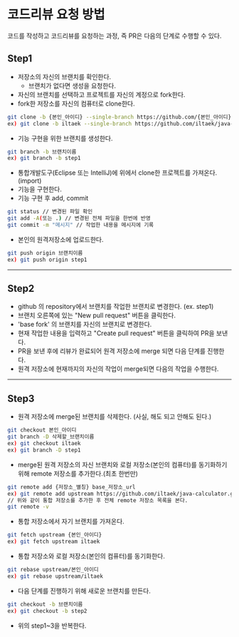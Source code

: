 # 코드리뷰 요청 방법
코드를 작성하고 코드리뷰를 요청하는 과정, 즉 PR은 다음의 단계로 수행할 수 있다.
## Step1
* 저장소의 자신의 브랜치를 확인한다.
  * 브랜치가 없다면 생성을 요청한다.
* 자신의 브랜치를 선택하고 프로젝트를 자신의 계정으로 fork한다.
* fork한 저장소를 자신의 컴퓨터로 clone한다.
```bash
git clone -b {본인_아이디} --single-branch https://github.com/{본인_아이디}/{저장소 아이디}
ex) git clone -b iltaek --single-branch https://github.com/iltaek/java-calculator
```
* 기능 구현을 위한 브랜치를 생성한다.
```bash
git branch -b 브랜치이름
ex) git branch -b step1
```
* 통합개발도구(Eclipse 또는 IntelliJ)에 위에서 clone한 프로젝트를 가져온다.(import)
* 기능을 구현한다.
* 기능 구현 후 add, commit
```bash
git status // 변경된 파일 확인
git add -A(또는 .) // 변경된 전체 파일을 한번에 반영
git commit -m "메시지" // 작업한 내용을 메시지에 기록
```
* 본인의 원격저장소에 업로드한다.
```bash
git push origin 브랜치이름
ex) git push origin step1
```
---
## Step2
* github 의 repository에서 브랜치를 작업한 브랜치로 변경한다. (ex. step1)
* 브랜치 오른쪽에 있는 "New pull request" 버튼을 클릭한다.
* 'base fork' 의 브랜치를 자신의 브랜치로 변경한다.
* 현재 작업한 내용을 입력하고 "Create pull request" 버튼을 클릭하여 PR을 보낸다.
* PR을 보낸 후에 리뷰가 완료되어 원격 저장소에 merge 되면 다음 단계를 진행한다.
* 원격 저장소에 현재까지의 자신의 작업이 merge되면 다음의 작업을 수행한다.
---
## Step3
* 원격 저장소에 merge된 브랜치를 삭제한다. (사실, 해도 되고 안해도 된다.) 
```bash
git checkout 본인_아이디
git branch -D 삭제할_브랜치이름
ex) git checkout iltaek
ex) git branch -D step1
```
* merge된 원격 저장소의 자신 브랜치와 로컬 저장소(본인의 컴퓨터)를 동기화하기 위해 remote 저장소를 추가한다.(최초 한번만)
```bash
git remote add {저장소_별칭} base_저장소_url
ex) git remote add upstream https://github.com/iltaek/java-calculator.git
// 위와 같이 통합 저장소를 추가한 후 전체 remote 저장소 목록을 본다.
git remote -v
```
* 통합 저장소에서 자기 브랜치를 가져온다.
```bash
git fetch upstream {본인_아이디}
ex) git fetch upstream iltaek
```
* 통합 저장소와 로컬 저장소(본인의 컴퓨터)를 동기화한다.
```bash
git rebase upstream/본인_아이디
ex) git rebase upstream/iltaek
```
* 다음 단계를 진행하기 위해 새로운 브랜치를 만든다.
```bash
git checkout -b 브랜치이름
ex) git checkout -b step2
```
* 위의 step1~3을 반복한다.
